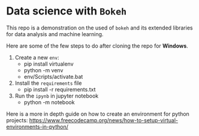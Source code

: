 # Data science with `Bokeh`

This repo is a demonstration on the used of `bokeh` and its extended libraries for data analysis and machine learning. 

Here are some of the few steps to do after cloning the repo for **Windows**.

1. Create a new `env`:
    - pip install virtualenv
    - python<version> -m venv <virtual-environment-name>
    - env/Scripts/activate.bat
2. Install the `requirements` file
    - pip install -r requirements.txt
3. Run the `ipynb` in jupyter notebook
   - python -m notebook

Here is a more in depth guide on how to create an environment for python projects: https://www.freecodecamp.org/news/how-to-setup-virtual-environments-in-python/